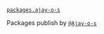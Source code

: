 [`packages.ajay-o-s`](https://ajay-o-s.github.io/Packages)

Packages publish by [`@Ajay-o-s`](https://github.com/Ajay-o-s) 
